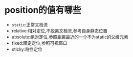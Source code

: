 # position的值有哪些
* ``static``:正常文档流
* relative:相对定位,不脱离文档流,参考自身静态位置
* absolute:绝对定位,参照距离最近的一个不为static的父级元素
* fixed:固定定位,参照可视窗口
* sticky:粘性定位

<tongji/>